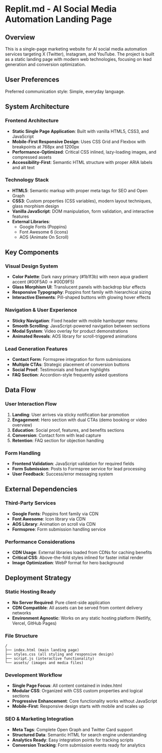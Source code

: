 # Replit.md - AI Social Media Automation Landing Page

## Overview

This is a single-page marketing website for AI social media automation services targeting X (Twitter), Instagram, and YouTube. The project is built as a static landing page with modern web technologies, focusing on lead generation and conversion optimization.

## User Preferences

Preferred communication style: Simple, everyday language.

## System Architecture

### Frontend Architecture
- **Static Single Page Application**: Built with vanilla HTML5, CSS3, and JavaScript
- **Mobile-First Responsive Design**: Uses CSS Grid and Flexbox with breakpoints at 768px and 1200px
- **Performance-Optimized**: Critical CSS inlined, lazy-loading images, and compressed assets
- **Accessibility-First**: Semantic HTML structure with proper ARIA labels and alt text

### Technology Stack
- **HTML5**: Semantic markup with proper meta tags for SEO and Open Graph
- **CSS3**: Custom properties (CSS variables), modern layout techniques, glass morphism design
- **Vanilla JavaScript**: DOM manipulation, form validation, and interactive features
- **External Libraries**: 
  - Google Fonts (Poppins)
  - Font Awesome 6 (icons)
  - AOS (Animate On Scroll)

## Key Components

### Visual Design System
- **Color Palette**: Dark navy primary (#1b1f3b) with neon aqua gradient accent (#00F5A0 → #00D9F5)
- **Glass Morphism UI**: Translucent panels with backdrop blur effects
- **Responsive Typography**: Poppins font family with hierarchical sizing
- **Interactive Elements**: Pill-shaped buttons with glowing hover effects

### Navigation & User Experience
- **Sticky Navigation**: Fixed header with mobile hamburger menu
- **Smooth Scrolling**: JavaScript-powered navigation between sections
- **Modal System**: Video overlay for product demonstrations
- **Animated Reveals**: AOS library for scroll-triggered animations

### Lead Generation Features
- **Contact Form**: Formspree integration for form submissions
- **Multiple CTAs**: Strategic placement of conversion buttons
- **Social Proof**: Testimonials and feature highlights
- **FAQ Section**: Accordion-style frequently asked questions

## Data Flow

### User Interaction Flow
1. **Landing**: User arrives via sticky notification bar promotion
2. **Engagement**: Hero section with dual CTAs (demo booking or video overview)
3. **Education**: Social proof, features, and benefits sections
4. **Conversion**: Contact form with lead capture
5. **Retention**: FAQ section for objection handling

### Form Handling
- **Frontend Validation**: JavaScript validation for required fields
- **Form Submission**: Posts to Formspree service for lead processing
- **User Feedback**: Success/error messaging system

## External Dependencies

### Third-Party Services
- **Google Fonts**: Poppins font family via CDN
- **Font Awesome**: Icon library via CDN
- **AOS Library**: Animation on scroll via CDN
- **Formspree**: Form submission handling service

### Performance Considerations
- **CDN Usage**: External libraries loaded from CDNs for caching benefits
- **Critical CSS**: Above-the-fold styles inlined for faster initial render
- **Image Optimization**: WebP format for hero background

## Deployment Strategy

### Static Hosting Ready
- **No Server Required**: Pure client-side application
- **CDN Compatible**: All assets can be served from content delivery networks
- **Environment Agnostic**: Works on any static hosting platform (Netlify, Vercel, GitHub Pages)

### File Structure
```
/
├── index.html (main landing page)
├── styles.css (all styling and responsive design)
├── script.js (interactive functionality)
└── assets/ (images and media files)
```

### Development Workflow
- **Single Page Focus**: All content contained in index.html
- **Modular CSS**: Organized with CSS custom properties and logical sections
- **Progressive Enhancement**: Core functionality works without JavaScript
- **Mobile-First**: Responsive design starts with mobile and scales up

### SEO & Marketing Integration
- **Meta Tags**: Complete Open Graph and Twitter Card support
- **Structured Data**: Semantic HTML for search engine understanding
- **Analytics Ready**: Easy integration points for tracking scripts
- **Conversion Tracking**: Form submission events ready for analytics